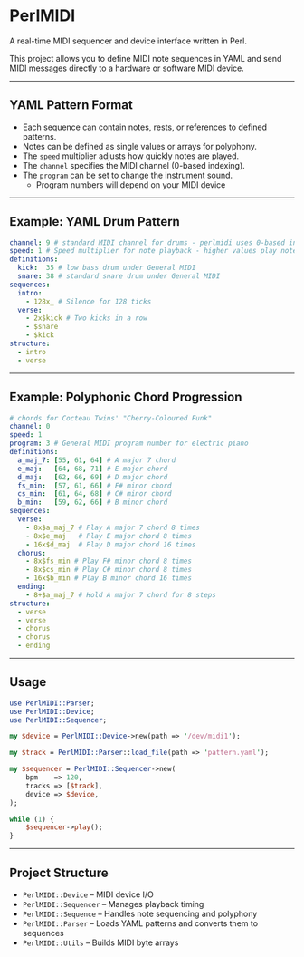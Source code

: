 # PerlMIDI

A real-time MIDI sequencer and device interface written in Perl.

This project allows you to define MIDI note sequences in YAML and send MIDI messages directly to a hardware or software MIDI device.

---

## YAML Pattern Format
- Each sequence can contain notes, rests, or references to defined patterns.
- Notes can be defined as single values or arrays for polyphony.
- The `speed` multiplier adjusts how quickly notes are played.
- The `channel` specifies the MIDI channel (0-based indexing).
- The `program` can be set to change the instrument sound.
    - Program numbers will depend on your MIDI device

---

## Example: YAML Drum Pattern

```yaml
channel: 9 # standard MIDI channel for drums - perlmidi uses 0-based indexing
speed: 1 # Speed multiplier for note playback - higher values play notes faster
definitions:
  kick:  35 # low bass drum under General MIDI
  snare: 38 # standard snare drum under General MIDI
sequences:
  intro:
    - 128x_ # Silence for 128 ticks
  verse:
    - 2x$kick # Two kicks in a row
    - $snare
    - $kick
structure:
  - intro
  - verse
```

---

## Example: Polyphonic Chord Progression

```yaml
# chords for Cocteau Twins' "Cherry-Coloured Funk"
channel: 0
speed: 1
program: 3 # General MIDI program number for electric piano
definitions:
  a_maj_7: [55, 61, 64] # A major 7 chord
  e_maj:   [64, 68, 71] # E major chord
  d_maj:   [62, 66, 69] # D major chord
  fs_min:  [57, 61, 66] # F# minor chord
  cs_min:  [61, 64, 68] # C# minor chord
  b_min:   [59, 62, 66] # B minor chord
sequences:
  verse:
    - 8x$a_maj_7 # Play A major 7 chord 8 times
    - 8x$e_maj   # Play E major chord 8 times
    - 16x$d_maj  # Play D major chord 16 times
  chorus:
    - 8x$fs_min # Play F# minor chord 8 times
    - 8x$cs_min # Play C# minor chord 8 times
    - 16x$b_min # Play B minor chord 16 times
  ending:
    - 8+$a_maj_7 # Hold A major 7 chord for 8 steps
structure:
  - verse
  - verse
  - chorus
  - chorus
  - ending
```

---

## Usage

```perl
use PerlMIDI::Parser;
use PerlMIDI::Device;
use PerlMIDI::Sequencer;

my $device = PerlMIDI::Device->new(path => '/dev/midi1');

my $track = PerlMIDI::Parser::load_file(path => 'pattern.yaml');

my $sequencer = PerlMIDI::Sequencer->new(
    bpm    => 120,
    tracks => [$track],
    device => $device,
);

while (1) {
    $sequencer->play();
}
```

---

## Project Structure

- `PerlMIDI::Device` – MIDI device I/O
- `PerlMIDI::Sequencer` – Manages playback timing
- `PerlMIDI::Sequence` – Handles note sequencing and polyphony
- `PerlMIDI::Parser` – Loads YAML patterns and converts them to sequences
- `PerlMIDI::Utils` – Builds MIDI byte arrays
